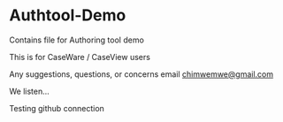 # Authtool-Demo
Contains file for Authoring tool demo

This is for CaseWare / CaseView users

Any suggestions, questions, or concerns email chimwemwe@gmail.com

We listen...

Testing github connection
